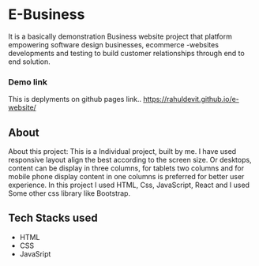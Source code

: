 # E-Business

It is a basically demonstration Business website project that platform empowering software design businesses, ecommerce -websites developments and testing to build customer relationships through end to end solution.

### Demo link  
This is deplyments on github pages link..  https://rahuldevit.github.io/e-website/




## About

About this project: This is a Individual project, built by me. I have used responsive layout align the best according to the screen size. Or desktops, content can be display in three columns, for tablets two columns and for mobile phone display content in one columns is preferred for better user experience. In this project I used HTML, Css, JavaScript, React and I used Some other css library like Bootstrap.
## Tech Stacks used

- HTML
- CSS
- JavaSript


